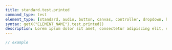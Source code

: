 ```yaml
---
title: standard.test.printed
command_type: test
element_type: [standard, audio, button, canvas, controller, dropdown, html, image, mediarecorder, scale, text, textinput, tooltip, video, voicerecorder, youtube]
syntax: getX("ELEMENT_NAME").test.printed()
description: Lorem ipsum dolor sit amet, consectetur adipiscing elit, sed do eiusmod tempor incididunt ut labore et dolore magna aliqua. Ut enim ad minim veniam, quis nostrud exercitation ullamco laboris nisi ut aliquip ex ea commodo consequat.
---
```


```javascript
// example
```